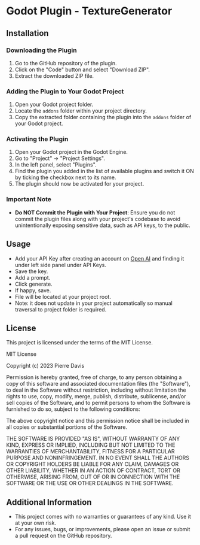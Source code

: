 # Godot Plugin - TextureGenerator

## Installation

### Downloading the Plugin
1. Go to the GitHub repository of the plugin.
2. Click on the "Code" button and select "Download ZIP".
3. Extract the downloaded ZIP file.

### Adding the Plugin to Your Godot Project
1. Open your Godot project folder.
2. Locate the `addons` folder within your project directory.
3. Copy the extracted folder containing the plugin into the `addons` folder of your Godot project.

### Activating the Plugin
1. Open your Godot project in the Godot Engine.
2. Go to "Project" -> "Project Settings".
3. In the left panel, select "Plugins".
4. Find the plugin you added in the list of available plugins and switch it ON by ticking the checkbox next to its name.
5. The plugin should now be activated for your project.

### Important Note
- **Do NOT Commit the Plugin with Your Project**: Ensure you do not commit the plugin files along with your project's codebase to avoid unintentionally exposing sensitive data, such as API keys, to the public.

## Usage
- Add your API Key after creating an account on [Open AI](https://openai.com/) and finding it under left side panel under API Keys. 
- Save the key. 
- Add a prompt.
- Click generate.
- If happy, save. 
- File will be located at your project root. 
- Note: it does not update in your project automatically so manual traversal to project folder is required. 

## License
This project is licensed under the terms of the MIT License.

MIT License

Copyright (c) 2023 Pierre Davis

Permission is hereby granted, free of charge, to any person obtaining a copy
of this software and associated documentation files (the "Software"), to deal
in the Software without restriction, including without limitation the rights
to use, copy, modify, merge, publish, distribute, sublicense, and/or sell
copies of the Software, and to permit persons to whom the Software is
furnished to do so, subject to the following conditions:

The above copyright notice and this permission notice shall be included in all
copies or substantial portions of the Software.

THE SOFTWARE IS PROVIDED "AS IS", WITHOUT WARRANTY OF ANY KIND, EXPRESS OR
IMPLIED, INCLUDING BUT NOT LIMITED TO THE WARRANTIES OF MERCHANTABILITY,
FITNESS FOR A PARTICULAR PURPOSE AND NONINFRINGEMENT. IN NO EVENT SHALL THE
AUTHORS OR COPYRIGHT HOLDERS BE LIABLE FOR ANY CLAIM, DAMAGES OR OTHER
LIABILITY, WHETHER IN AN ACTION OF CONTRACT, TORT OR OTHERWISE, ARISING FROM,
OUT OF OR IN CONNECTION WITH THE SOFTWARE OR THE USE OR OTHER DEALINGS IN THE
SOFTWARE.

## Additional Information
- This project comes with no warranties or guarantees of any kind. Use it at your own risk.
- For any issues, bugs, or improvements, please open an issue or submit a pull request on the GitHub repository.
